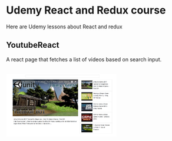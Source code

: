 # Udemy React and Redux course
Here are Udemy lessons about React and redux





## YoutubeReact
A react page that fetches a list of videos based on search input.

<BR><img src="https://github.com/otiasj/UdemyReactRedux/blob/master/YoutubeReact/docs/ss1.png" alt="screenshot" width="300">
